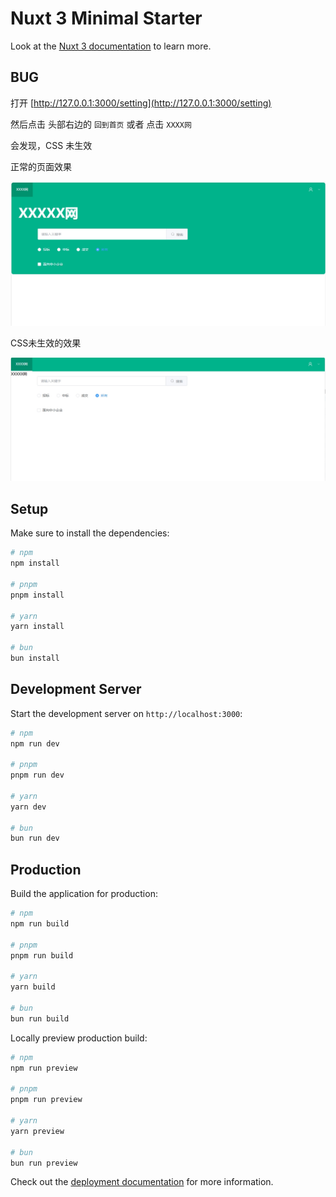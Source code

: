 # Nuxt 3 Minimal Starter

Look at the [Nuxt 3 documentation](https://nuxt.com/docs/getting-started/introduction) to learn more.

## BUG

打开 [http://127.0.0.1:3000/setting](http://127.0.0.1:3000/setting)

然后点击 头部右边的 `回到首页` 或者 点击 `XXXX网` 

会发现，CSS 未生效

正常的页面效果

![](./test_images/normal.png)

CSS未生效的效果

![](./test_images/error.png)

## Setup

Make sure to install the dependencies:

```bash
# npm
npm install

# pnpm
pnpm install

# yarn
yarn install

# bun
bun install
```

## Development Server

Start the development server on `http://localhost:3000`:

```bash
# npm
npm run dev

# pnpm
pnpm run dev

# yarn
yarn dev

# bun
bun run dev
```

## Production

Build the application for production:

```bash
# npm
npm run build

# pnpm
pnpm run build

# yarn
yarn build

# bun
bun run build
```

Locally preview production build:

```bash
# npm
npm run preview

# pnpm
pnpm run preview

# yarn
yarn preview

# bun
bun run preview
```

Check out the [deployment documentation](https://nuxt.com/docs/getting-started/deployment) for more information.
